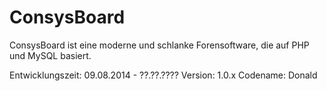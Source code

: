 ConsysBoard
===========
ConsysBoard ist eine moderne und schlanke Forensoftware, die auf PHP und MySQL basiert.

Entwicklungszeit: 09.08.2014 - ??.??.????
Version: 1.0.x
Codename: Donald
